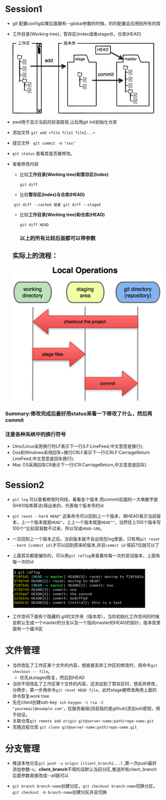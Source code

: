 # Session1
- git 配置config如果后面跟有--global参数的时候，的的配置会应用到所有的库

- 工作目录(Working tree)，暂存区(index或者staged)，仓库(HEAD)

  ![image](image/2.jpg)

- pwd用于显示当前的目录路径,让后用git init初始化仓库

- 添加文件 ```git add <file file1 file2...>```

- 提交文件 ``` git commit -m "xxx"```

- ```git status``` 查看库是否被修改。

- 查看修改内容

  - 比较**工作目录(Working tree)**和**暂存区(Index)**

    ```git diff```

  - 比较**暂存区(Index)**与**仓库(HEAD)**

  ​       ```git diff --cached 或者 git diff --staged```

  - 比较**工作目录(Working tree)**和**仓库(HEAD)**

    ```git diff HEAD```

    ### 以上的所有比较后面都可以带参数

  ## 实际上的流程：

  ![3](image/3.png)

### Summary:修改完成后最好用status来看一下修改了什么，然后再commit




### **注意各种系统中的换行符号**
   - Uinx/Linux采用换行符LF表示下一行(LF:LineFeed,中文意思是换行);
   - Dos和Windows采用回车+换行CRLF表示下一行(CRLF:CarriageReturn LineFeed,中文意思是回车换行);
   - Mac OS采用回车CR表示下一行(CR:CarriageReturn,中文意思是回车)
# Session2
- ```git log``` 可以查看修改时间线，看看各个版本 而commit后面的一大串数字是SHA1(哈希算法)得出来的，代表每个版本号的id

- ```git reset --hard HEAD^```   这条命令可以回到上一个版本，用HEAD表示当前版本，上一个版本就是```HEAD^```，上上一个版本就是```HEAD^^```，当然往上100个版本写100个^比较容易数不过来，所以写成```HEAD~100```。

- 一旦回到上一个版本之后，当前版本就不会出现在log里面，只有用```git reset --hard [commit id]```才可以回到原来的版本,并且`commit id` 填前7位就可以了

- 上面其实都是骗你的，可以用```git reflog```来查看你每一次的变动版本，上面有每一次的id 

   ![image](image/1.png)


- 工作空间下面有个隐藏的.git的文件夹（版本库），当你初始化工作空间的时候会默认生成一个master的分支以及一个指向master的HEAD的指针，版本库里面有一个缓冲区  




# 文件管理

- 当你改乱了工作区某个文件的内容，想直接丢弃工作区的修改时，用命令`git checkout -- file`。
  - 优先从staged恢复，然后到HEAD
- 当你不但改乱了工作区某个文件的内容，还添加到了暂存区时，想丢弃修改，分两步，第一步用命令`git reset HEAD file`，此时stage被修改再用上面的命令恢复work tree
- 先在client创建ssh-key` ssh-keygen -t rsa -C "youremail@example.com"`，在服务器端(目前指的是github)添加ssh密钥，用于验证。
- 关联仓库`git remote add origin git@server-name:path/repo-name.git`
- 克隆远程仓库 `git clone git@server-name:path/repo-name.git`

# 分支管理

- 推送本地分支`git push -u origin [client_branch1...]` ,第一次push最好添加参数-u，**client_branch**不填的话默认当前分区,推送所有client_branch后面参数直接改成--all就可以


- `git branch branch-name`创建分区，`git checkout branch-name`切换分区，`git checkout -b branch-name`创建分区并且切换